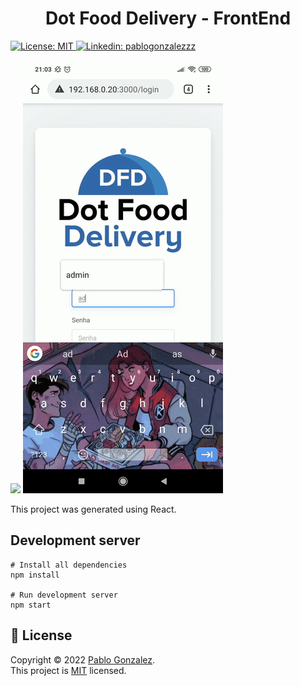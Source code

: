 <h1 align="center">Dot Food Delivery - FrontEnd</h1>
<p>
  <a href="https://github.com/avneesh0612/audible-clone/blob/main/LICENSE" target="_blank">
    <img alt="License: MIT" src="https://img.shields.io/badge/License-MIT-yellow.svg" />
  </a>
  <a href="https://linkedin.com/in/pablogonzalezzz" target="_blank">
    <img alt="Linkedin: pablogonzalezzz" src="https://img.shields.io/badge/Linkedin-Follow Me-blue"/>
  </a>
</p>

![](https://github.com/pablogonzalezz/pablogonzalezz/blob/main/dot-foot-delivery-1.gif)
![](https://github.com/pablogonzalezz/pablogonzalezz/blob/main/dot-foot-delivery-2.gif)

This project was generated using React.


## Development server
```Shell
# Install all dependencies
npm install

# Run development server
npm start
```

## 📝 License

Copyright © 2022 [Pablo Gonzalez](https://github.com/pablogonzalezz).<br />
This project is [MIT](https://github.com/pablogonzalezz/front-end-dot-food-delivery/blob/main/LICENSE) licensed.
